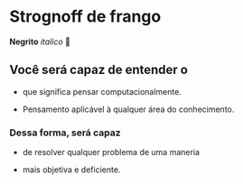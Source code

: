 # Strognoff de frango
**Negrito**
_italico_
:chicken:

## Você será capaz de entender o

 - que significa pensar computacionalmente.

 - Pensamento aplicável à qualquer área do conhecimento.

### Dessa forma, será capaz

 - de resolver qualquer problema de uma maneria

 - mais objetiva e deficiente.